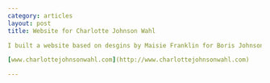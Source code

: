 ```yaml
---
category: articles
layout: post
title: Website for Charlotte Johnson Wahl

I built a website based on desgins by Maisie Franklin for Boris Johnson's mother, Charlotte Johnson Wahl and her art exhibition at the Mall Galleries over the week of the 7th of September.

[www.charlottejohnsonwahl.com](http://www.charlottejohnsonwahl.com)

---
```



